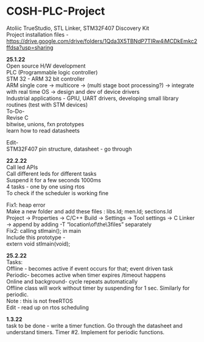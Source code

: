 # COSH-PLC-Project
Atoliic TrueStudio, STL Linker, STM32F407 Discovery Kit <br>
Project installation files - https://drive.google.com/drive/folders/1Qda3X5TBNdP7TIRw4iMCDkEmkc2ffdsa?usp=sharing 


<b>25.1.22</b> <br>
Open source H/W development<br>
PLC (Programmable logic controller) <br>
STM 32 - ARM 32 bit controller <br>
ARM single core -> multicore -> (multi stage boot processing?) -> integrate with real time OS -> design and dev of device drivers<br>
Industrial applications - GPIU, UART drivers, developing small library routines (test with STM devices)<br>
To-Do- <br>
Revise C <br>
bitwise, unions, fxn prototypes <br>
learn how to read datasheets <br>

Edit- <br>
STM32F407 pin structure, datasheet - go through<br>

<b>22.2.22</b> <br>
Call led APIs <br>
Call different leds for different tasks <br>
Suspend it for a few seconds 1000ms <br>
4 tasks - one by one using rtos <br>
To check if the scheduler is working fine <br>

Fix1: heap error <br>
Make a new folder and add these files : libs.ld; men.ld; sections.ld <br>
Project -> Properties -> C/C++ Build -> Settings -> Tool settings -> C Linker -> append by adding -T “location\of\the\3files” separately <br>
Fix2: calling stlmain(); in main<br>
Include this prototype -<br> 
extern void stlmain(void); <br>

<b>25.2.22</b><br>
Tasks: <br>
Offline - becomes active if event occurs for that; event driven task <br>
Periodic- becomes active when timer expires /timeout happens <br>
Online and background- cycle repeats automatically <br>
Offline class will work without timer by suspending for 1 sec. Similarly for periodic.   <br>
Note : this is not freeRTOS <br>
Edit -  read up on rtos scheduling <br>

<b>1.3.22</b> <br>
task to be done - write a timer function. 
Go through the datasheet and understand timers. Timer #2. 
Implement for periodic functions.

